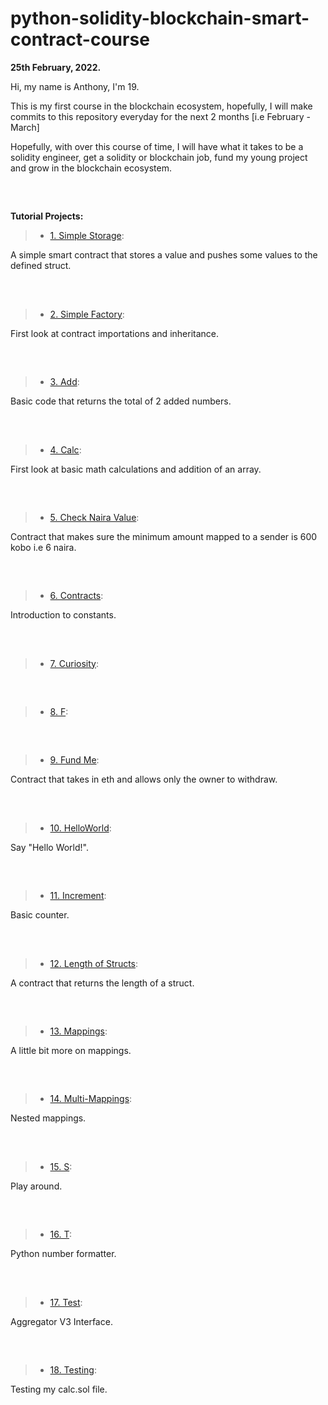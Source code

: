 # python-solidity-blockchain-smart-contract-course

**25th February, 2022.**

Hi, my name is Anthony, I'm 19.

This is my first course in the blockchain ecosystem, hopefully, I will make commits to this repository everyday for the next 2 months [i.e February - March]

Hopefully, with over this course of time, I will have what it takes to be a solidity engineer, get a solidity or blockchain job, fund my young project and grow in the blockchain ecosystem.

##

<br/>

**Tutorial Projects:**

> - <a href="https://github.com/fps8k/python-solidity-blockchain-smart-contract-course/blob/main/SimpleStorage.sol">1. Simple Storage</a>:

A simple smart contract that stores a value and pushes some values to the defined struct.

##

<br/>

> - <a href="https://github.com/fps8k/python-solidity-blockchain-smart-contract-course/blob/main/SimpleFactory.sol">2. Simple Factory</a>:

First look at contract importations and inheritance.

##

<br/>

> - <a href="https://github.com/fps8k/python-solidity-blockchain-smart-contract-course/blob/main/add.sol">3. Add</a>:

Basic code that returns the total of 2 added numbers.

##

<br/>

> - <a href="https://github.com/fps8k/python-solidity-blockchain-smart-contract-course/blob/main/calc.sol">4. Calc</a>:

First look at basic math calculations and addition of an array.

##

<br/>

> - <a href="https://github.com/fps8k/python-solidity-blockchain-smart-contract-course/blob/main/checknairavalue.sol">5. Check Naira Value</a>:

Contract that makes sure the minimum amount mapped to a sender is 600 kobo i.e 6 naira.

##

<br/>

> - <a href="https://github.com/fps8k/python-solidity-blockchain-smart-contract-course/blob/main/contracts.sol">6. Contracts</a>:

Introduction to constants.

##

<br/>

> - <a href="https://github.com/fps8k/python-solidity-blockchain-smart-contract-course/blob/main/curiosity.sol">7. Curiosity</a>:

##

<br/>

> - <a href="https://github.com/fps8k/python-solidity-blockchain-smart-contract-course/blob/main/f.sol">8. F</a>:

##

<br/>

> - <a href="https://github.com/fps8k/python-solidity-blockchain-smart-contract-course/blob/main/fundme.sol">9. Fund Me</a>:

Contract that takes in eth and allows only the owner to withdraw.

##

<br/>

> - <a href="https://github.com/fps8k/python-solidity-blockchain-smart-contract-course/blob/main/helloworld.sol">10. HelloWorld</a>:

Say "Hello World!".

##

<br/>

> - <a href="https://github.com/fps8k/python-solidity-blockchain-smart-contract-course/blob/main/increment.sol">11. Increment</a>:

Basic counter.

##

<br/>

> - <a href="https://github.com/fps8k/python-solidity-blockchain-smart-contract-course/blob/main/helloworld.sol">12. Length of Structs</a>:

A contract that returns the length of a struct.

##

<br/>

> - <a href="https://github.com/fps8k/python-solidity-blockchain-smart-contract-course/blob/main/mappings.sol">13. Mappings</a>:

A little bit more on mappings.

##

<br/>

> - <a href="https://github.com/fps8k/python-solidity-blockchain-smart-contract-course/blob/main/multimappings.sol">14. Multi-Mappings</a>:

Nested mappings.

##

<br/>

> - <a href="https://github.com/fps8k/python-solidity-blockchain-smart-contract-course/blob/main/s.sol">15. S</a>:

Play around.

##

<br/>

> - <a href="https://github.com/fps8k/python-solidity-blockchain-smart-contract-course/blob/main/t.py">16. T</a>:

Python number formatter.

##

<br/>

> - <a href="https://github.com/fps8k/python-solidity-blockchain-smart-contract-course/blob/main/test.sol">17. Test</a>:

Aggregator V3 Interface.

##

<br/>

> - <a href="https://github.com/fps8k/python-solidity-blockchain-smart-contract-course/blob/main/testing.sol">18. Testing</a>:

Testing my calc.sol file.

##

<br/>
